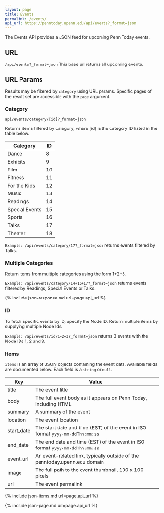 ```yaml
---
layout: page
title: Events
permalink: /events/
api_url: https://penntoday.upenn.edu/api/events?_format=json
---
```


The Events API provides a JSON feed for upcoming Penn Today events.

## URL

`/api/events?_format=json`
This base url returns all upcoming events.
  
## URL Params

Results may be filtered by `category` using URL params. Specific pages of the result set are accessible with the `page` argument.


### Category

`api/events/category/[id]?_format=json`   

Returns items filtered by category, where [id] is the category ID listed in the table below.

|Category       | ID  |
|---------------|-----|
|Dance          |   8 |
|Exhibits       |   9 |
|Film           |  10 |
|Fitness        |  11 |
|For the Kids   |  12 |
|Music          |  13 |
|Readings       |  14 |
|Special Events |  15 |
|Sports         |  16 |
|Talks          |  17 |
|Theater        |  18 |


`Example: /api/events/category/17?_format=json` returns events filtered by Talks.

### Multiple Categories

Return items from multiple categories using the form 1+2+3.

`Example: /api/events/category/14+15+17?_format=json` returns events filtered by Readings, Special Events or Talks.

{% include json-response.md url=page.api_url %}

### ID

To fetch specific events by ID, specify the Node ID. Return multiple items by supplying multiple Node Ids.

`Example: /api/events/id/1+2+3?_format=json` returns 3 events with the Node IDs 1, 2 and 3.

### Items

`items` is an array of JSON objects containing the event data. Available fields are documented below. Each field is a `string` or `null`.

Key|Value
---|---
title|The event title
body|The full event body as it appears on Penn Today, including HTML
summary|A summary of the event
location|The event location
start_date|The start date and time (EST) of the event in ISO format `yyyy-mm-ddThh:mm:ss`
end_date|The end date and time (EST) of the event in ISO format `yyyy-mm-ddThh:mm:ss`
event_url|An event-related link, typically outside of the penntoday.upenn.edu domain
image|The full path to the event thumbnail, 100 x 100 pixels
url|The event permalink

{% include json-items.md url=page.api_url %}

{% include json-page.md url=page.api_url %}
